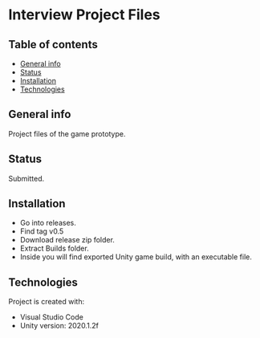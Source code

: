 # Interview Project Files
## Table of contents
* [General info](#general-info)
* [Status](#status)
* [Installation](#planned-features)
* [Technologies](#technologies)

## General info
Project files of the game prototype.

## Status
Submitted.

## Installation
* Go into releases.
* Find tag v0.5
* Download release zip folder.
* Extract Builds folder.
* Inside you will find exported Unity game build, with an executable file.

## Technologies
Project is created with:
* Visual Studio Code
* Unity version: 2020.1.2f
